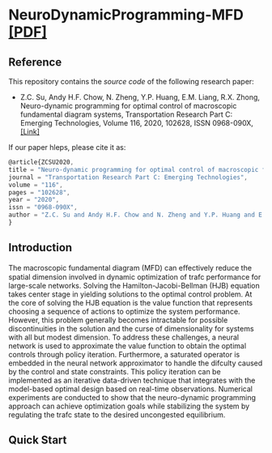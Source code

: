 # NeuroDynamicProgramming-MFD [[PDF]](https://www.researchgate.net/publication/340090082_Neuro-dynamic_programming_for_optimal_control_of_macroscopic_fundamental_diagram_systems)


## Reference
This repository contains the *source code* of the following research paper:

* Z.C. Su, Andy H.F. Chow, N. Zheng, Y.P. Huang, E.M. Liang, R.X. Zhong, Neuro-dynamic programming for optimal control of macroscopic fundamental diagram systems,
Transportation Research Part C: Emerging Technologies,
Volume 116,
2020,
102628,
ISSN 0968-090X,
[[Link]](https://doi.org/10.1016/j.trc.2020.102628.)

If our paper hleps, please cite it as:

```javascript
@article{ZCSU2020,
title = "Neuro-dynamic programming for optimal control of macroscopic fundamental diagram systems",
journal = "Transportation Research Part C: Emerging Technologies",
volume = "116",
pages = "102628",
year = "2020",
issn = "0968-090X",
author = "Z.C. Su and Andy H.F. Chow and N. Zheng and Y.P. Huang and E.M. Liang and R.X. Zhong",
}
```

## Introduction
The macroscopic fundamental diagram (MFD) can eﬀectively reduce the spatial dimension involved in dynamic optimization of trafc performance for large-scale networks. Solving the
Hamilton-Jacobi-Bellman (HJB) equation takes center stage in yielding solutions to the optimal
control problem. At the core of solving the HJB equation is the value function that represents
choosing a sequence of actions to optimize the system performance. However, this problem
generally becomes intractable for possible discontinuities in the solution and the curse of dimensionality for systems with all but modest dimension. To address these challenges, a neural
network is used to approximate the value function to obtain the optimal controls through policy
iteration. Furthermore, a saturated operator is embedded in the neural network approximator to
handle the difculty caused by the control and state constraints. This policy iteration can be
implemented as an iterative data-driven technique that integrates with the model-based optimal
design based on real-time observations. Numerical experiments are conducted to show that the
neuro-dynamic programming approach can achieve optimization goals while stabilizing the
system by regulating the trafc state to the desired uncongested equilibrium.

## Quick Start

### 
